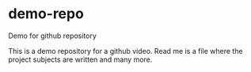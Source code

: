 # demo-repo
Demo for github repository

This is a demo repository for a github video. Read me is a file where the project subjects are written and many more.
